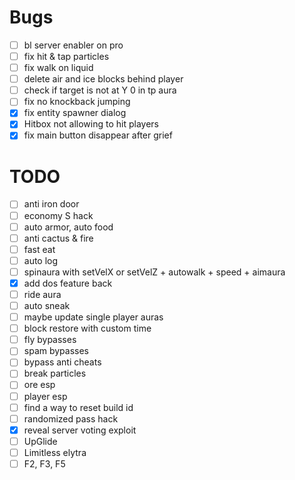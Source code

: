 # Bugs
- [ ] bl server enabler on pro
- [ ] fix hit & tap particles
- [ ] fix walk on liquid
- [ ] delete air and ice blocks behind player
- [ ] check if target is not at Y 0 in tp aura
- [ ] fix no knockback jumping
- [x] fix entity spawner dialog
- [x] Hitbox not allowing to hit players
- [x] fix main button disappear after grief

# TODO
- [ ] anti iron door
- [ ] economy S hack
- [ ] auto armor, auto food
- [ ] anti cactus & fire
- [ ] fast eat
- [ ] auto log
- [ ] spinaura with setVelX or setVelZ + autowalk + speed + aimaura
- [x] add dos feature back
- [ ] ride aura
- [ ] auto sneak
- [ ] maybe update single player auras
- [ ] block restore with custom time
- [ ] fly bypasses
- [ ] spam bypasses
- [ ] bypass anti cheats
- [ ] break particles
- [ ] ore esp
- [ ] player esp
- [ ] find a way to reset build id
- [ ] randomized pass hack
- [x] reveal server voting exploit
- [ ] UpGlide
- [ ] Limitless elytra
- [ ] F2, F3, F5
